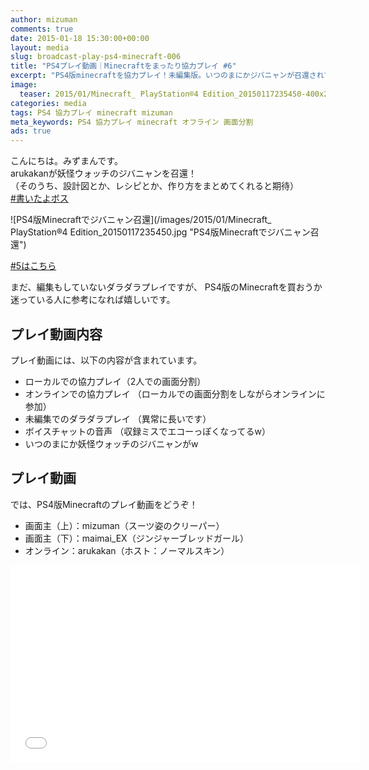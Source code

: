 ```yaml
---
author: mizuman
comments: true
date: 2015-01-18 15:30:00+00:00
layout: media
slug: broadcast-play-ps4-minecraft-006
title: "PS4プレイ動画｜Minecraftをまったり協力プレイ #6"
excerpt: "PS4版minecraftを協力プレイ！未編集版。いつのまにかジバニャンが召還されていた"
image:
  teaser: 2015/01/Minecraft_ PlayStation®4 Edition_20150117235450-400x250.png  #400x250.png
categories: media
tags: PS4 協力プレイ minecraft mizuman
meta_keywords: PS4 協力プレイ minecraft オフライン 画面分割
ads: true
---
```


こんにちは。みずまんです。  
arukakanが妖怪ウォッチのジバニャンを召還！  
（そのうち、設計図とか、レシピとか、作り方をまとめてくれると期待）  
[#書いたよボス](http://localhost:4000/2015/01/19/jibanyan/)

![PS4版Minecraftでジバニャン召還](/images/2015/01/Minecraft_ PlayStation®4 Edition_20150117235450.jpg "PS4版Minecraftでジバニャン召還")

[#5はこちら](/2015/01/17/broadcast-play-ps4-minecraft-005/)

まだ、編集もしていないダラダラプレイですが、
PS4版のMinecraftを買おうか迷っている人に参考になれば嬉しいです。

## プレイ動画内容

プレイ動画には、以下の内容が含まれています。

* ローカルでの協力プレイ（2人での画面分割）
* オンラインでの協力プレイ
  （ローカルでの画面分割をしながらオンラインに参加）
* 未編集でのダラダラプレイ
  （異常に長いです）
* ボイスチャットの音声
  （収録ミスでエコーっぽくなってるw）
* いつのまにか妖怪ウォッチのジバニャンがw

## プレイ動画

では、PS4版Minecraftのプレイ動画をどうぞ！

* 画面主（上）：mizuman（スーツ姿のクリーパー）
* 画面主（下）：maimai_EX（ジンジャーブレッドガール）
* オンライン：arukakan（ホスト：ノーマルスキン）

<iframe width="560" height="315" src="//www.youtube.com/embed/HadP4mWVM0Q" frameborder="0" allowfullscreen></iframe>
